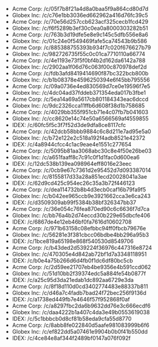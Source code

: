 
- Acme Corp: /c/05f7b8f21a4d8a0baa5f9a864cd80d7d
- Globex Inc: /c/c76e1bb3036ed662962a416d76fc39c5
- Acme Corp: /c/70e56d257ccb623acf325cecb1fcd429
- Globex Inc: /c/f6f5289b3ef30c0ea0a8000303282b51
- Acme Corp: /c/763b3d19dfe5e8e9c145c5dfb556e8a6
- Globex Inc: /c/01c24e0f549469fafe5ca74543b9b586
- Acme Corp: /c/885388755393b934f7c020f676627b79
- Globex Inc: /c/982726735f55c0c01ca7710110a66774
- Acme Corp: /c/4e1193e73f5f0bf4b2d162da6142a788
- Globex Inc: /c/2902aa1f06d76c063f00c870978def2d
- Acme Corp: /c/fdb3afd8419414690f87bc322bcb800b
- Globex Inc: /c/b1b08378e4596250394e6f45bb795556
- Acme Corp: /c/09a0736e4ed830569d7ce0e19596f7e5
- Globex Inc: /c/4dc04ad37fddeb371354eda017b3fbe1
- Acme Corp: /c/5ea14a69a5617cb801184343eac6dccd
- Globex Inc: /c/9dc2326cca11ffb6d608f38d1b758685
- Acme Corp: /c/4029bb355f951cb71e4c07fb7b041603
- Globex Inc: /c/cc8620e14c74e50a6566569af4559855
- IDEX: /c/60fc5f5c3f7f52d3de9dfa8ce8117cfc
- Acme Corp: /c/42dcb58bbb9884c6c8d211e7ad95e5a0
- Globex Inc: /c/b72e122e2c518a192f4adb8521e42372
- IDEX: /c/4a8944cfcc4c1ac9eae4e1551c277654
- Acme Corp: /c/5095b81aa3068abc30c8e4f50e26be03
- Globex Inc: /c/a651faaff8c7c91c0f1d1fac0d600ea6
- IDEX: /c/12dc538b139ea098964eff8016e23eec
- Acme Corp: /c/0cb9e67c7361d2e95452d7d093387014
- Globex Inc: /c/8155817d33a28a851ecd20028041a3ae
- IDEX: /c/62d9cd425c954ec26c35a3b72f446123
- Acme Corp: /c/dea114732b8b4d3ecb0caf16b79fa9f5
- Globex Inc: /c/b042ee965ccb9e3921662cca3e6ca243
- IDEX: /c/d3509309ab99f5384b38bf326347bb37
- Acme Corp: /c/36e054c76fea870ed90c6c6636f7d7ca
- Globex Inc: /c/bb76a4b2d74eccd30b229e65dbcfe406
- IDEX: /c/6867de4e12eb46bf0fa7616d10602708
- Acme Corp: /c/971b63158c08efbbc94ff0fbcb79676e
- Globex Inc: /c/56281e3f381cbcc06bdbe4bb296a95b3
- IDEX: /c/1bce819a65198e868f540530d8549706
- Acme Corp: /c/b43ded2d539224f36976c447316e8724
- Globex Inc: /c/470305e4d842ab72bf1d7a3348118951
- IDEX: /c/b0e4a75b266d6d4fb0f1dc6df80bc5cb
- Acme Corp: /c/2d59ee21707eb4be9356e4b591ccd062
- Globex Inc: /c/51d10bb2f39374edc5a884fe54b0877f
- IDEX: /c/a25c95d3da21edab1dc892aa6729e3da
- Acme Corp: /c/8f18d110d0cd3402774483e88337b811
- Globex Inc: /c/d46a7c4fadb7bad24f72bec256f9136d
- IDEX: /c/a1738ed449fb7e4646f57f952868f0af
- Acme Corp: /c/a8297fbc2da6b9632dd76e3c666ecdf6
- Globex Inc: /c/daa4222b1a407c4da3e49b0553619038
- IDEX: /c/5c1bbbcb0d8cf81b58eda9cfa55d8770
- Acme Corp: /c/8abb8fe022840d5aafe981083999b6f6
- Globex Inc: /c/ef822dd5a07461e9904b0b0f41b550dd
- IDEX: /c/4ce84e8af344f2489bf0147a076f092f

